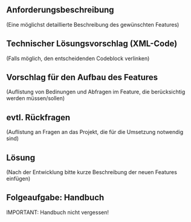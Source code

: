 ## Anforderungsbeschreibung

(Eine möglichst detaillierte Beschreibung des gewünschten Features)

## Technischer Lösungsvorschlag (XML-Code)

(Falls möglich, den entscheidenden Codeblock verlinken)

## Vorschlag für den Aufbau des Features

(Auflistung von Bedinungen und Abfragen im Feature, die berücksichtig werden müssen/sollen)

## evtl. Rückfragen

(Auflistung an Fragen an das Projekt, die für die Umsetzung notwendig sind)

## Lösung

(Nach der Entwicklung bitte kurze Beschreibung der neuen Features einfügen)

## Folgeaufgabe: Handbuch

IMPORTANT: Handbuch nicht vergessen!
